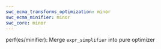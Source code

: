 ```yaml
---
swc_ecma_transforms_optimization: minor
swc_ecma_minifier: minor
swc_core: minor
---
```


perf(es/minifier): Merge `expr_simplifier` into pure optimizer
